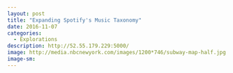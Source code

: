```yaml
---
layout: post
title: "Expanding Spotify's Music Taxonomy"
date: 2016-11-07
categories: 
  - Explorations
description: http://52.55.179.229:5000/
image: http://media.nbcnewyork.com/images/1200*746/subway-map-half.jpg
image-sm:
---
```

